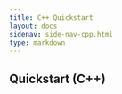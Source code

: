 ```yaml
---
title: C++ Quickstart
layout: docs
sidenav: side-nav-cpp.html
type: markdown
---
```


## Quickstart (C++)